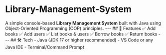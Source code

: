 # Library-Management-System
A simple console-based **Library Management System** built with Java using Object-Oriented Programming (OOP) principles.  ---  ## 📌 Features  ✅ Add books   ✅ Add users   ✅ List books &amp; users   ✅ Borrow books   ✅ Return books    ---  ## 🛠 Tech  - Java (JDK 17 or higher recommended) - VS Code or any Java IDE - Terminal/Command Prompt
